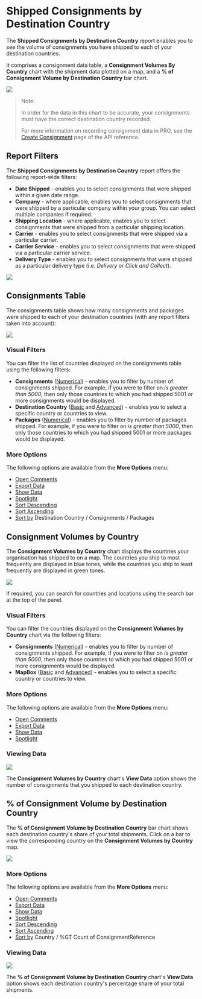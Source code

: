 # Shipped Consignments by Destination Country

The **Shipped Consignments by Destination Country** report enables you to see the volume of consignments you have shipped to each of your destination countries. 

It comprises a consignment data table, a **Consignment Volumes By Country** chart with the shipment data plotted on a map, and a **% of Consignment Volume by Destination Country** bar chart.

<a href="../images/reports/by-country.png" target="_blank">
    <img src="../images/reports/by-country.png"/>
</a>

> <span class="note-header">Note:</span>
>
> In order for the data in this chart to be accurate, your consignments must have the correct destination country recorded. 
>
> For more information on recording consignment data in PRO, see the [Create Consignment](https://docs.electioapp.com/#/api/CreateConsignment) page of the API reference.

## Report Filters

The **Shipped Consignments by Destination Country** report offers the following report-wide filters:

* **Date Shipped** - enables you to select consignments that were shipped within a given date range.
* **Company** - where applicable, enables you to select consignments that were shipped by a particular company within your group. You can select multiple companies if required.
* **Shipping Location** - where applicable, enables you to select consignments that were shipped from a particular shipping location.
* **Carrier** - enables you to select consignments that were shipped via a particular carrier.
* **Carrier Service** - enables you to select consignments that were shipped via a particular carrier service.
* **Delivery Type** - enables you to select consignments that were shipped as a particular delivery type (i.e. *Delivery* or *Click and Collect*).

<a href="../images/reports/by-country-left-filter.png" target="_blank">
    <img src="../images/reports/by-country-left-filter.png"/>
</a>

## Consignments Table

The consignments table shows how many consignments and packages were shipped to each of your destination countries (with any report filters taken into account):

<a href="../images/reports/by-country-table.png" target="_blank">
    <img src="../images/reports/by-country-table.png"/>
</a>

### Visual Filters

You can filter the list of countries displayed on the consignments table using the following filters:

* **Consignments** ([Numerical](/pro/reports/filters-options.html#using-numerical-filters)) - enables you to filter by number of consignments shipped. For example, if you were to filter on *is greater than 5000*, then only those countries to which you had shipped 5001 or more consignments would be displayed.
* **Destination Country** ([Basic](/pro/reports/filters-options.html#using-basic-filters) and [Advanced](/pro/reports/filters-options.html#using-advanced-filters)) - enables you to select a specific country or countries to view.
* **Packages** ([Numerical](/pro/reports/filters-options.html#using-numerical-filters)) - enables you to filter by number of packages shipped. For example, if you were to filter on *is greater than 5000*, then only those countries to which you had shipped 5001 or more packages would be displayed.

### More Options

The following options are available from the **More Options** menu:

* [Open Comments](/pro/reports/filters-options.html#open-comments)
* [Export Data](/pro/reports/filters-options.html#export-data)
* [Show Data](/pro/reports/filters-options.html#show-data)
* [Spotlight](/pro/reports/filters-options.html#spotlight)
* [Sort Descending](/pro/reports/filters-options.html#sort-descending--ascending--sort-by)
* [Sort Ascending](/pro/reports/filters-options.html#sort-descending--ascending--sort-by)
* [Sort by](/pro/reports/filters-options.html#sort-descending--ascending--sort-by) Destination Country / Consignments / Packages


## Consignment Volumes by Country

The **Consignment Volumes by Country** chart displays the countries your organisation has shipped to on a map. The countries you ship to most frequently are displayed in blue tones, while the countries you ship to least frequently are displayed in green tones.

<a href="../images/reports/by-country-volumes.png" target="_blank">
    <img src="../images/reports/by-country-volumes.png"/>
</a>

If required, you can search for countries and locations using the search bar at the top of the panel.

### Visual Filters

You can filter the countries displayed on the **Consignment Volumes by Country** chart via the following filters: 

* **Consignments** ([Numerical](/pro/reports/filters-options.html#using-numerical-filters)) - enables you to filter by number of consignments shipped. For example, if you were to filter on *is greater than 5000*, then only those countries to which you had shipped 5001 or more consignments would be displayed.
* **MapBox** ([Basic](/pro/reports/filters-options.html#using-basic-filters) and [Advanced](/pro/reports/filters-options.html#using-advanced-filters)) - enables you to select a specific country or countries to view.

### More Options

The following options are available from the **More Options** menu:

* [Open Comments](/pro/reports/filters-options.html#open-comments)
* [Export Data](/pro/reports/filters-options.html#export-data)
* [Show Data](/pro/reports/filters-options.html#show-data)
* [Spotlight](/pro/reports/filters-options.html#spotlight)

### Viewing Data

<a href="../images/reports/by-country-volumes-data.png" target="_blank">
    <img src="../images/reports/by-country-volumes-data.png"/>
</a>

The **Consignment Volumes by Country** chart's **View Data** option shows the number of consignments that you shipped to each destination country.

## % of Consignment Volume by Destination Country

The **% of Consignment Volume by Destination Country** bar chart shows each destination country's share of your total shipments. Click on a bar to view the corresponding country on the **Consignment Volumes by Country** map.

<a href="../images/reports/by-country-top-10.png" target="_blank">
    <img src="../images/reports/by-country-top-10.png"/>
</a>

### More Options

The following options are available from the **More Options** menu:

* [Open Comments](/pro/reports/filters-options.html#open-comments)
* [Export Data](/pro/reports/filters-options.html#export-data)
* [Show Data](/pro/reports/filters-options.html#show-data)
* [Spotlight](/pro/reports/filters-options.html#spotlight)
* [Sort Descending](/pro/reports/filters-options.html#sort-descending--ascending--sort-by)
* [Sort Ascending](/pro/reports/filters-options.html#sort-descending--ascending--sort-by)
* [Sort by](/pro/reports/filters-options.html#sort-descending--ascending--sort-by) Country / %GT Count of ConsignmentReference

### Viewing Data

<a href="../images/reports/by-country-top-10-data.png" target="_blank">
    <img src="../images/reports/by-country-top-10-data.png"/>
</a>

The **% of Consignment Volume by Destination Country** chart's **View Data** option shows each destination country's percentage share of your total shipments.